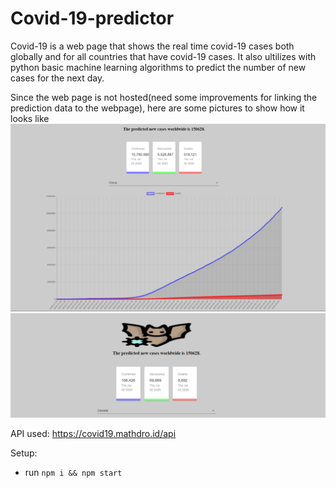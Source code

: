 # Covid-19-predictor
Covid-19 is a web page that shows the real time covid-19 cases both globally and for all countries that have covid-19 cases.
It also ultilizes with python basic machine learning algorithms to predict the number of new cases for the next day.

Since the web page is not hosted(need some improvements for linking the prediction data to the webpage), here are some pictures to show how it looks like
![](ss1.png)
![](ss2.png)


API used: https://covid19.mathdro.id/api

Setup:
- run ```npm i && npm start```

